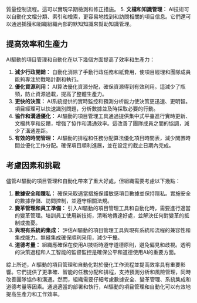 質量控制流程。這可以實現早期檢測和修正措施。 5. **文檔和知識管理：** AI技術可以自動化文檔分類、索引和檢索，更容易地找到和訪問相關的項目信息。它們還可以通過捕獲和組織組織內部的默知知識來幫助知識管理。

提高效率和生產力
--------

AI驅動的項目管理和自動化在以下幾個方面提高了效率和生產力：

1. **減少行政開銷：** 自動化消除了手動行政任務和紙費用，使項目經理和團隊成員能夠專注於戰略計劃和執行。
2. **優化資源利用：** AI算法優化資源分配，確保資源得到有效利用。這減少了瓶頸，防止資源過載，提高了整體生產力。
3. **更快的決策：** AI系統提供的實時監控和預測分析能力使決策更迅速、更明智。項目經理可以快速識別問題，分析數據並及時採取必要的行動。
4. **協作和溝通優化：** AI驅動的項目管理工具通過提供集中式平臺進行實時更新、文檔共享和反饋，增強了協作和溝通效率。這改善了團隊成員之間的協調，減少了溝通差距。
5. **有效的時間管理：** AI驅動的排程和任務分配算法優化項目時間表，減少閒置時間並優化工作分配。確保項目順利進展，並在設定的截止日期內完成。

考慮因素和挑戰
-------

儘管AI驅動的項目管理和自動化帶來了重大好處，但組織需要考慮以下幾點：

1. **數據安全和隱私：** 確保采取適當措施保護敏感項目數據並保持隱私。實施安全的數據存儲、訪問控制，並遵守相關法規。
2. **變革管理和員工準備：** 引入AI驅動的項目管理工具和自動化時，需要進行適當的變革管理。培訓員工使用新技術，清晰地傳達好處，並解決任何對變革的抵制或擔憂。
3. **與現有系統的集成：** 評估AI驅動的項目管理工具與現有系統和流程的兼容性和集成能力。無縫集成確保順利采用，減少干擾。
4. **道德考量：** 組織應確保在使用AI技術時遵守道德原則，避免偏見和歧視。透明的決策過程和人工智能的監督監控是確保公平和道德使用AI的重要方面。

綜上所述，AI驅動的項目管理和自動化對於優化工作流程並提高效率具有重要影響。它們提供了更準確、智能的任務分配和排程，支持預測分析和風險管理，同時改善團隊協作和溝通。然而，組織需要仔細考慮數據安全、變革管理、系統集成和道德考量等因素。通過適當的部署和執行，AI驅動的項目管理和自動化可以有效地提高生產力和工作效率。
